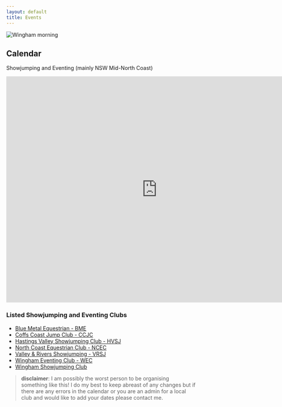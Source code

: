 ```yaml
---
layout: default
title: Events
---
```


![Wingham morning](assets/images/wingham_morning_cropped.jpg)

## Calendar

Showjumping and Eventing (mainly NSW Mid-North Coast)

<iframe src="https://calendar.google.com/calendar/embed?src=49eq5fpi8a98stfac057n0fceg%40group.calendar.google.com&ctz=Australia%2FSydney" style="border: 0" width="800" height="600" frameborder="0" scrolling="no"></iframe>


### Listed Showjumping and Eventing Clubs

* [Blue Metal Equestrian - BME](https://www.facebook.com/Blue.Metal.Equestrian/)
* [Coffs Coast Jump Club - CCJC](https://www.facebook.com/coffscoastshowjumping)
* [Hastings Valley Showjumping Club - HVSJ](https://hastingsvalleyshowjumping.club/)
* [North Coast Equestrian Club - NCEC](https://www.facebook.com/groups/416333528422594)
* [Valley & Rivers Showjumping - VRSJ](https://www.facebook.com/valleyriversshowjumping)
* [Wingham Eventing Club - WEC](https://www.facebook.com/Wingham-Eventing-110185860587721/)
* [Wingham Showjumping Club](https://www.facebook.com/groups/327651550707138)


> **disclaimer**: I am possibly the worst person to be organising something like this! I do my best to keep abreast of any changes but if there are any errors in the calendar or you are an admin for a local club and would like to add your dates please contact me.
